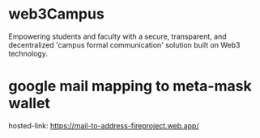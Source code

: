 # web3Campus
Empowering students and faculty with a secure, transparent, and decentralized 'campus formal communication' solution built on Web3 technology.

# google mail mapping to meta-mask wallet

hosted-link: https://mail-to-address-fireproject.web.app/
